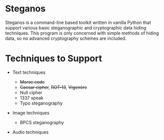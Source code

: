 # Steganos
Steganos is a command-line based toolkit written in vanilla Python that support various basic steganographic and cryptographic data hiding techniques. This program is only concerned with simple methods of hiding data, so no advanced cryptography schemes are included.

# Techniques to Support
* Text techniques
    - ~~Morse code~~
    - ~~Caesar cipher~~, ~~ROT-13~~, ~~Vigenère~~
    - Null cipher
    - 1337 speak
    - Typo steganography

* Image techniques
    - BPCS steganography

* Audio techniques